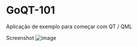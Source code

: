 # GoQT-101
Aplicação de exemplo para começar com QT / QML

Screenshot
![image](https://github.com/lucasmrthomaz/GoQT-101/assets/11547508/82f4a24d-219d-4267-a811-68bc5cb616bd)

